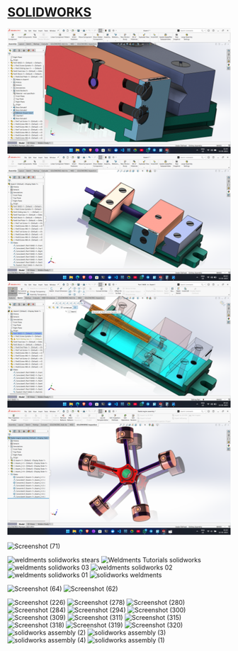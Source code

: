 # [SOLIDWORKS](https://youtube.com/playlist?list=PL_RecMEcs_p-rR-kDstljCglAQ4li-RGZ)

<img src="Solidworks files 2023/Assembly/Assembly_11 Machine Vice/Screenshot (487).png">
<img src="Solidworks files 2023/Assembly/Assembly_11 Machine Vice/Screenshot (492).png">
<img src="Solidworks files 2023/Assembly/Assembly_11 Machine Vice/Screenshot (494).png">

<img src="Solidworks files 2023/Assembly/Assembly_9 Radial Engine/Radial Engine.png">

![Screenshot (71)](https://github.com/akashdip2001/SOLIDWORKS/assets/81384987/cb8ee488-41b5-41da-aec2-45757a1e2809)

![weldments solidworks stears](https://github.com/akashdip2001/SOLIDWORKS/assets/81384987/cbb0fcfc-6a3b-4694-bb08-b528706e07f0)
![Weldments Tutorials solidworks](https://github.com/akashdip2001/SOLIDWORKS/assets/81384987/7150118f-9dce-4d3f-9823-4db38e20cac4)
![weldments solidworks 03](https://github.com/akashdip2001/SOLIDWORKS/assets/81384987/254149dd-efa4-4dc4-9def-c73ccb6abc26)
![weldments solidworks 02](https://github.com/akashdip2001/SOLIDWORKS/assets/81384987/69a40907-f0c8-4dfb-a44a-200a2b0b34dd)
![weldments solidworks 01](https://github.com/akashdip2001/SOLIDWORKS/assets/81384987/c61d8b92-42a6-4c92-9a0e-f69a679cb1a7)
![solidworks weldments](https://github.com/akashdip2001/SOLIDWORKS/assets/81384987/b4433ba4-1819-4194-b89b-6458477fce74)

![Screenshot (64)](https://github.com/akashdip2001/SOLIDWORKS/assets/81384987/5f007c5e-39b8-47c0-b8c5-0aa1d33220cc)
![Screenshot (62)](https://github.com/akashdip2001/SOLIDWORKS/assets/81384987/11c551e9-2f34-4243-8358-2e1c89e198fd)


![Screenshot (226)](https://github.com/akashdip2001/SOLIDWORKS/assets/81384987/e7fe01ec-3e60-4875-8ec9-58dc13f3e886)
![Screenshot (278)](https://github.com/akashdip2001/SOLIDWORKS/assets/81384987/09318f59-4559-4daa-81cd-45bb0428e9fb)
![Screenshot (280)](https://github.com/akashdip2001/SOLIDWORKS/assets/81384987/a77652a5-fb4f-4504-865f-f791ddcfbce7)
![Screenshot (284)](https://github.com/akashdip2001/SOLIDWORKS/assets/81384987/0546802c-464b-4242-a0b2-3fdaa4c8b071)
![Screenshot (294)](https://github.com/akashdip2001/SOLIDWORKS/assets/81384987/72cc2630-7520-4085-9dcd-4e48d405a5f0)
![Screenshot (300)](https://github.com/akashdip2001/SOLIDWORKS/assets/81384987/bb101b32-819a-4083-8ad4-70011feeac3b)
![Screenshot (309)](https://github.com/akashdip2001/SOLIDWORKS/assets/81384987/576b813c-bf89-4542-b307-da5009b98ab0)
![Screenshot (311)](https://github.com/akashdip2001/SOLIDWORKS/assets/81384987/b812e7b2-88cf-4a90-b7b6-e60f0706ffbc)
![Screenshot (315)](https://github.com/akashdip2001/SOLIDWORKS/assets/81384987/b0fd1dd9-5a70-4d6b-8db6-9cf3f3003a1f)
![Screenshot (318)](https://github.com/akashdip2001/SOLIDWORKS/assets/81384987/d8a6ab42-3b62-44a5-9a12-e6e26f001741)
![Screenshot (319)](https://github.com/akashdip2001/SOLIDWORKS/assets/81384987/99772194-1b34-4070-8dfd-c10e78417f4d)
![Screenshot (320)](https://github.com/akashdip2001/SOLIDWORKS/assets/81384987/255264d8-391e-46ba-bcd0-de043cb565ff)
![solidworks assembly (2)](https://github.com/akashdip2001/SOLIDWORKS/assets/81384987/ca0cf992-95a1-4f1a-9969-7d1925a5d43b)
![solidworks assembly (3)](https://github.com/akashdip2001/SOLIDWORKS/assets/81384987/d9a38be8-5cee-422c-9f15-70887f036510)
![solidworks assembly (4)](https://github.com/akashdip2001/SOLIDWORKS/assets/81384987/5c54e643-bec3-4f5e-857e-0b6d1840b2d7)
![solidworks assembly (1)](https://github.com/akashdip2001/SOLIDWORKS/assets/81384987/ac3250e7-9f81-4147-9e9d-03d9de536103)
